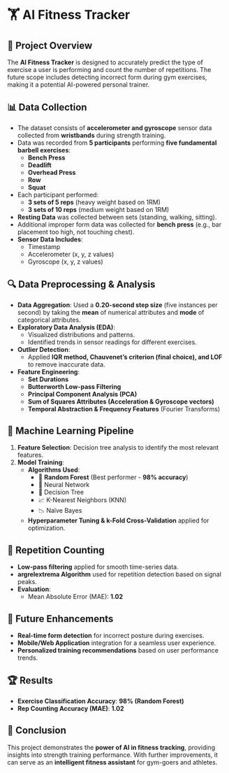 # 🏋️ AI Fitness Tracker

## 📌 Project Overview
The **AI Fitness Tracker** is designed to accurately predict the type of exercise a user is performing and count the number of repetitions. The future scope includes detecting incorrect form during gym exercises, making it a potential AI-powered personal trainer.

## 📊 Data Collection
- The dataset consists of **accelerometer and gyroscope** sensor data collected from **wristbands** during strength training.
- Data was recorded from **5 participants** performing **five fundamental barbell exercises**:
  - **Bench Press**
  - **Deadlift**
  - **Overhead Press**
  - **Row**
  - **Squat**
- Each participant performed:
  - **3 sets of 5 reps** (heavy weight based on 1RM)
  - **3 sets of 10 reps** (medium weight based on 1RM)
- **Resting Data** was collected between sets (standing, walking, sitting).
- Additional improper form data was collected for **bench press** (e.g., bar placement too high, not touching chest).
- **Sensor Data Includes**:
  - Timestamp
  - Accelerometer (x, y, z values)
  - Gyroscope (x, y, z values)
  
## 🔍 Data Preprocessing & Analysis
- **Data Aggregation**: Used a **0.20-second step size** (five instances per second) by taking the **mean** of numerical attributes and **mode** of categorical attributes.
- **Exploratory Data Analysis (EDA)**:
  - Visualized distributions and patterns.
  - Identified trends in sensor readings for different exercises.
- **Outlier Detection**:
  - Applied **IQR method, Chauvenet’s criterion (final choice), and LOF** to remove inaccurate data.
- **Feature Engineering**:
  - **Set Durations**
  - **Butterworth Low-pass Filtering**
  - **Principal Component Analysis (PCA)**
  - **Sum of Squares Attributes (Acceleration & Gyroscope vectors)**
  - **Temporal Abstraction & Frequency Features** (Fourier Transforms)

## 🤖 Machine Learning Pipeline
1. **Feature Selection**: Decision tree analysis to identify the most relevant features.
2. **Model Training**:
   - **Algorithms Used**:
     - 🎯 **Random Forest** (Best performer - **98% accuracy**)
     - 🤖 Neural Network
     - 🌲 Decision Tree
     - 📈 K-Nearest Neighbors (KNN)
     - 📉 Naïve Bayes
   - **Hyperparameter Tuning & k-Fold Cross-Validation** applied for optimization.

## 🔢 Repetition Counting
- **Low-pass filtering** applied for smooth time-series data.
- **argrelextrema Algorithm** used for repetition detection based on signal peaks.
- **Evaluation**:
  - Mean Absolute Error (MAE): **1.02**

## 🚀 Future Enhancements
- **Real-time form detection** for incorrect posture during exercises.
- **Mobile/Web Application** integration for a seamless user experience.
- **Personalized training recommendations** based on user performance trends.

## 🏆 Results
- **Exercise Classification Accuracy**: **98% (Random Forest)**
- **Rep Counting Accuracy (MAE)**: **1.02**

## 📌 Conclusion
This project demonstrates the **power of AI in fitness tracking**, providing insights into strength training performance. With further improvements, it can serve as an **intelligent fitness assistant** for gym-goers and athletes.

